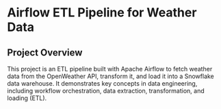# Airflow ETL Pipeline for Weather Data

## Project Overview

This project is an ETL pipeline built with Apache Airflow to fetch weather data from the OpenWeather API, transform it, and load it into a Snowflake data warehouse. It demonstrates key concepts in data engineering, including workflow orchestration, data extraction, transformation, and loading (ETL).